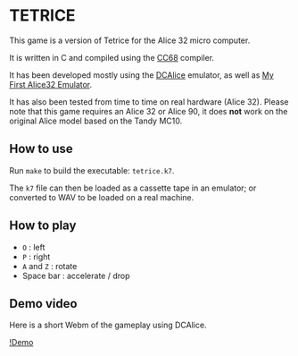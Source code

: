 # TETRICE

This game is a version of Tetrice for the Alice 32 micro computer.

It is written in C and compiled using the [CC68](https://github.com/EtchedPixels/CC6303/tree/master) compiler.

It has been developed mostly using the [DCAlice](http://alice32.free.fr/) emulator, as well as [My First Alice32 Emulator](http://www.emu-france.com/emulateurs/10-ordinateurs/244-matra-hachette-alice32/2335-my-first-alice32-emulator/).

It has also been tested from time to time on real hardware (Alice 32). Please note that this game requires an Alice 32 or Alice 90, it does **not** work on the original Alice model based on the Tandy MC10.

## How to use

Run `make` to build the executable: `tetrice.k7`.

The `k7` file can then be loaded as a cassette tape in an emulator; or converted to WAV to be loaded on a real machine.

## How to play

- `O` : left
- `P` : right
- `A` and `Z` : rotate
- Space bar : accelerate / drop

## Demo video

Here is a short Webm of the gameplay using DCAlice.

[!Demo](media/Demo%20TETRICE%20beta.mp4)
